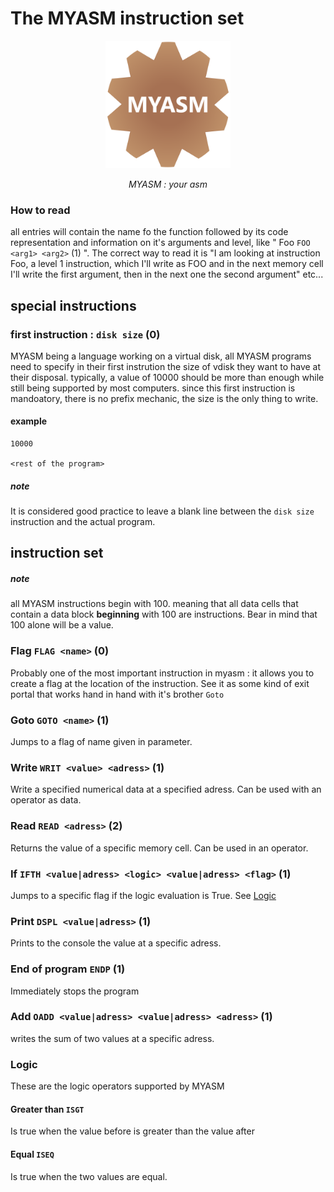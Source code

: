 # The MYASM instruction set
<center><img src="MYASM.png" alt="drawing" width="200"/>  

*MYASM : your asm*
</center>  

### How to read
all entries will contain the name fo the function followed by its code representation and information on it's arguments and level, like " Foo `FOO <arg1> <arg2>` (1) ". The correct way to read it is "I am looking at instruction Foo, a level 1 instruction, which I'll write as FOO and in the next memory cell I'll write the first argument, then in the next one the second argument" etc...

## special instructions
### first instruction : `disk size` (0)
MYASM being a language working on a virtual disk, all MYASM programs need to specify in their first instrution the size of vdisk they want to have at their disposal. typically, a value of 10000 should be more than enough while still being supported by most computers. since this first instruction is mandoatory, there is no prefix mechanic, the size is the only thing to write.
#### example 
````
10000

<rest of the program>
````
##### note
It is considered good practice to leave a blank line between the `disk size` instruction and the actual program.

## instruction set
##### note
all MYASM instructions begin with 100. meaning that all data cells that contain a data block **beginning** with 100 are instructions. Bear in mind that 100 alone will be a value. 

### Flag `FLAG <name>` (0)
Probably one of the most important instruction in myasm : it allows you to create a flag at the location of the instruction. See it as some kind of exit portal that works hand in hand with it's brother `Goto`

### Goto `GOTO <name>` (1)
Jumps to a flag of name given in parameter.

### Write `WRIT <value> <adress>` (1)
Write a specified numerical data at a specified adress. Can be used with an operator as data.

### Read `READ <adress>` (2)
Returns the value of a specific memory cell. Can be used in an operator. 

### If `IFTH <value|adress> <logic> <value|adress> <flag>` (1)
Jumps to a specific flag if the logic evaluation is True. See [Logic](#logic)

### Print `DSPL <value|adress>` (1)
Prints to the console the value at a specific adress.

### End of program `ENDP` (1)
Immediately stops the program

### Add `OADD <value|adress> <value|adress> <adress>` (1)
writes the sum of two values at a specific adress.

### Logic
These are the logic operators supported by MYASM

#### Greater than `ISGT`
Is true when the value before is greater than the value after

#### Equal `ISEQ`
Is true when the two values are equal.